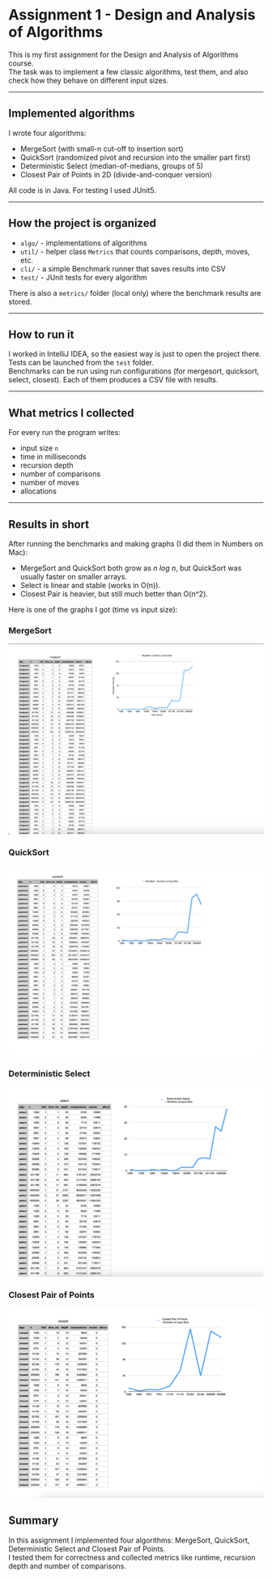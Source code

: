 # Assignment 1 - Design and Analysis of Algorithms

This is my first assignment for the Design and Analysis of Algorithms course.  
The task was to implement a few classic algorithms, test them, and also check how they behave on different input sizes.

---

## Implemented algorithms

I wrote four algorithms:

- MergeSort (with small-n cut-off to insertion sort)  
- QuickSort (randomized pivot and recursion into the smaller part first)  
- Deterministic Select (median-of-medians, groups of 5)  
- Closest Pair of Points in 2D (divide-and-conquer version)

All code is in Java. For testing I used JUnit5.

---

## How the project is organized

- `algo/` - implementations of algorithms  
- `util/` - helper class `Metrics` that counts comparisons, depth, moves, etc.  
- `cli/` - a simple Benchmark runner that saves results into CSV  
- `test/` - JUnit tests for every algorithm  

There is also a `metrics/` folder (local only) where the benchmark results are stored.

---

## How to run it

I worked in IntelliJ IDEA, so the easiest way is just to open the project there.  
Tests can be launched from the `test` folder.  
Benchmarks can be run using run configurations (for mergesort, quicksort, select, closest). Each of them produces a CSV file with results.

---

## What metrics I collected

For every run the program writes:
- input size `n`
- time in milliseconds
- recursion depth
- number of comparisons
- number of moves
- allocations

---

## Results in short

After running the benchmarks and making graphs (I did them in Numbers on Mac):

- MergeSort and QuickSort both grow as *n log n*, but QuickSort was usually faster on smaller arrays.  
- Select is linear and stable (works in O(n)).  
- Closest Pair is heavier, but still much better than O(n^2).  

Here is one of the graphs I got (time vs input size):

### MergeSort
![MergeSort Results](images/mergesort.png)

### QuickSort
![QuickSort Results](images/quicksort.png)

### Deterministic Select
![Select Results](images/select.png)

### Closest Pair of Points
![Closest Pair Results](images/closest.png)

## Summary

In this assignment I implemented four algorithms: MergeSort, QuickSort, Deterministic Select and Closest Pair of Points.  
I tested them for correctness and collected metrics like runtime, recursion depth and number of comparisons.  


